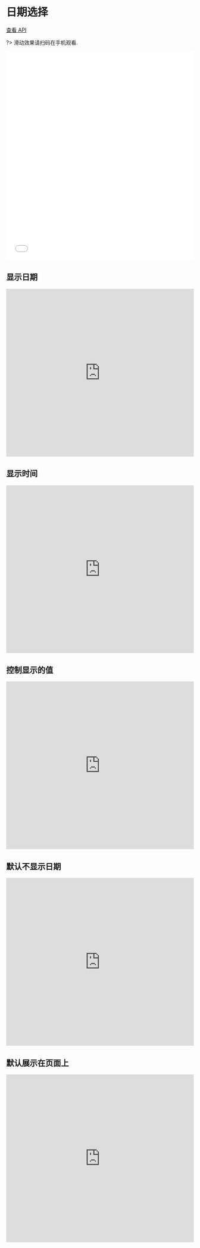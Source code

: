 # 日期选择

[查看 API](http://www.easybui.com/guide/api/classes/bui.pickerdate.html)

?> 滑动效果请扫码在手机观看.

<iframe width="100%" height="560" src="//www.easybui.com/demo/source.html?url=pages/ui_controls/bui.pickerdate&code=full,result" allowfullscreen="allowfullscreen" frameborder="0"></iframe>

## 显示日期

<iframe width="100%" height="450" src="https://jshare.com.cn/easybui/ZSdLD2/1/share/js,html,css,result" allowfullscreen="allowfullscreen" frameborder="0"></iframe>

## 显示时间

<iframe width="100%" height="450" src="https://jshare.com.cn/easybui/ZSdLD2/2/share/js,html,css,result" allowfullscreen="allowfullscreen" frameborder="0"></iframe>

## 控制显示的值

<iframe width="100%" height="450" src="https://jshare.com.cn/easybui/ZSdLD2/3/share/js,html,css,result" allowfullscreen="allowfullscreen" frameborder="0"></iframe>

## 默认不显示日期

<iframe width="100%" height="450" src="https://jshare.com.cn/easybui/ZSdLD2/4/share/js,html,css,result" allowfullscreen="allowfullscreen" frameborder="0"></iframe>

## 默认展示在页面上

<iframe width="100%" height="450" src="https://jshare.com.cn/easybui/ZSdLD2/5/share/js,html,css,result" allowfullscreen="allowfullscreen" frameborder="0"></iframe>
